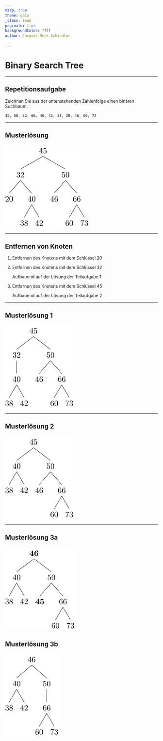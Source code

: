 ```yaml
---
marp: true
theme: gaia
_class: lead
paginate: true
backgroundColor: *fff
author: Jacques Mock Schindler

---
```


<style>
    section { justify-content: start; }
</style>

# Binary Search Tree

---

## Repetitionsaufgabe

Zeichnen Sie aus der untenstehenden Zahlenfolge einen binären Suchbaum.

```txt
45, 50, 32, 66, 40, 42, 38, 20, 46, 60, 73
```

---

## Musterlösung

![BST Musterlösung](./bst.svg)

---

## Entfernen von Knoten

1. Entfernen des Knotens mit dem Schlüssel 20
2. Entfernen des Knotens mit dem Schlüssel 32
   
   Aufbauend auf der Lösung der Teilaufgabe 1
3. Entfernen des Knotens mit dem Schlüssel 45
   
   Aufbauend auf der Lösung der Teilaufgabe 2

---

## Musterlösung 1

![Musterlösung 1](./bst-20.svg)

---

## Musterlösung 2

![Musterlösung 2](./bst-32.svg)

---

## Musterlösung 3a

![Musterlösung 3a](./bst-45a.svg)

## Musterlösung 3b

![Musterlösung 3a](./bst-45b.svg)